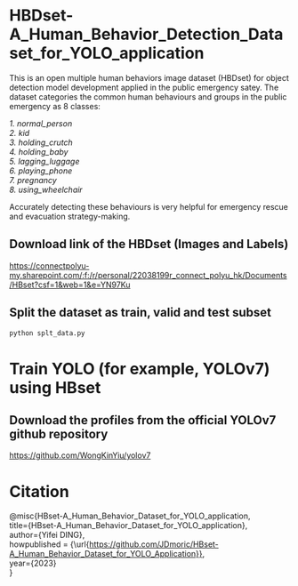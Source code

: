 # HBDset-A_Human_Behavior_Detection_Dataset_for_YOLO_application
This is an open multiple human behaviors image dataset (HBDset) for object detection model development applied in the public emergency satey.
The dataset categories the common human behaviours and groups in the public emergency as 8 classes:  

*1. normal_person  
2. kid  
3. holding_crutch  
4. holding_baby  
5. lagging_luggage  
6. playing_phone  
7. pregnancy  
8. using_wheelchair*

Accurately detecting these behaviours is very helpful for emergency rescue and evacuation strategy-making. 
## Download link of the HBDset (Images and Labels)
https://connectpolyu-my.sharepoint.com/:f:/r/personal/22038199r_connect_polyu_hk/Documents/HBset?csf=1&web=1&e=YN97Ku
## Split the dataset as train, valid and test subset
```python
python splt_data.py
```
# Train YOLO (for example, YOLOv7) using HBset 
## Download the profiles from the official YOLOv7 github repository
https://github.com/WongKinYiu/yolov7

# Citation
@misc{HBset-A_Human_Behavior_Dataset_for_YOLO_application,  
    title={HBset-A_Human_Behavior_Dataset_for_YOLO_application},  
    author={Yifei DING},  
    howpublished = {\url{https://github.com/JDmoric/HBset-A_Human_Behavior_Dataset_for_YOLO_Application}},  
    year={2023}  
}
